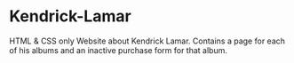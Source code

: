 # Kendrick-Lamar
HTML &amp; CSS only Website about Kendrick Lamar. Contains a page for each of his albums and an inactive purchase form for that album.
